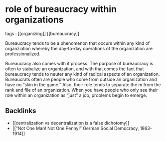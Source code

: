 # role of bureaucracy within organizations

tags
: [[organizing]] [[bureaucracy]]

Bureaucracy tends to be a phenomenon that occurs within any kind of organziation whereby the day-to-day operations of the organization are professionalized.

Bureaucracy also comes with it process. The purpose of bureaucracy is often to stabalize an organization, and with that comes the fact that bureaucracy tends to neuter any kind of radical aspects of an organization. Bureaucrats often are people who come from outside an organization and have no &ldquo;skin in the game.&rdquo; Also, their role tends to separate the m from the rank and file of an organization. When you have people who only see their role within an organization as &ldquo;just&rdquo; a job, problems begin to emerge.


## Backlinks

-   [[centralization vs decentralization is a false dichotomy]]
-   [[&ldquo;Not One Man! Not One Penny!&rdquo; German Social Democracy, 1863-1914]]
